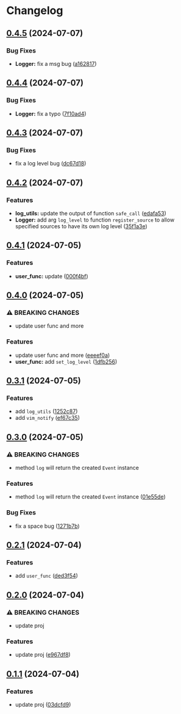 # Changelog

## [0.4.5](https://github.com/jnpngshiii/logger.nvim/compare/v0.4.4...v0.4.5) (2024-07-07)


### Bug Fixes

* **Logger:** fix a msg bug ([a162817](https://github.com/jnpngshiii/logger.nvim/commit/a16281765e6ea4d8f3016d8b962f4a9611716d10))

## [0.4.4](https://github.com/jnpngshiii/logger.nvim/compare/v0.4.3...v0.4.4) (2024-07-07)


### Bug Fixes

* **Logger:** fix a typo ([7f10ad4](https://github.com/jnpngshiii/logger.nvim/commit/7f10ad413802fcda2dd5cb588a27b4411fdca183))

## [0.4.3](https://github.com/jnpngshiii/logger.nvim/compare/v0.4.2...v0.4.3) (2024-07-07)


### Bug Fixes

* fix a log level bug ([dc67d18](https://github.com/jnpngshiii/logger.nvim/commit/dc67d1838edb05a237f01c8ba5d1b422224acd89))

## [0.4.2](https://github.com/jnpngshiii/logger.nvim/compare/v0.4.1...v0.4.2) (2024-07-07)


### Features

* **log_utils:** update the output of function `safe_call` ([edafa53](https://github.com/jnpngshiii/logger.nvim/commit/edafa5312871851e5c1a444a23d159dc29333b99))
* **Logger:** add arg `log_level` to function `register_source` to allow specified sources to have its own log level ([35f1a3e](https://github.com/jnpngshiii/logger.nvim/commit/35f1a3ea520a23ea16e8614239fbcd8ecfd83bc7))

## [0.4.1](https://github.com/jnpngshiii/logger.nvim/compare/v0.4.0...v0.4.1) (2024-07-05)


### Features

* **user_func:** update ([000f4bf](https://github.com/jnpngshiii/logger.nvim/commit/000f4bf1cfa30c1b780cd68984ee63f126f4671c))

## [0.4.0](https://github.com/jnpngshiii/logger.nvim/compare/v0.3.1...v0.4.0) (2024-07-05)


### ⚠ BREAKING CHANGES

* update user func and more

### Features

* update user func and more ([eeeef0a](https://github.com/jnpngshiii/logger.nvim/commit/eeeef0a6d61f3bd1710e87b6b2ec145934ccf282))
* **user_func:** add `set_log_level` ([1dfb256](https://github.com/jnpngshiii/logger.nvim/commit/1dfb256a27cade6190eed7e223f302f1e786773e))

## [0.3.1](https://github.com/jnpngshiii/logger.nvim/compare/v0.3.0...v0.3.1) (2024-07-05)


### Features

* add `log_utils` ([1252c87](https://github.com/jnpngshiii/logger.nvim/commit/1252c87a737b4c2b1ebc5f01079e15f9004226bd))
* add `vim_notify` ([ef67c35](https://github.com/jnpngshiii/logger.nvim/commit/ef67c35eed5104015fd49c3eda9dd3e66fb5c854))

## [0.3.0](https://github.com/jnpngshiii/logger.nvim/compare/v0.2.1...v0.3.0) (2024-07-05)


### ⚠ BREAKING CHANGES

* method `log` will return the created `Event` instance

### Features

* method `log` will return the created `Event` instance ([01e55de](https://github.com/jnpngshiii/logger.nvim/commit/01e55dee1c982677a41cae0434949bc748db63d5))


### Bug Fixes

* fix a space bug ([1271b7b](https://github.com/jnpngshiii/logger.nvim/commit/1271b7b711995d8522a3cc89e3491d36b8f988d6))

## [0.2.1](https://github.com/jnpngshiii/logger.nvim/compare/v0.2.0...v0.2.1) (2024-07-04)


### Features

* add `user_func` ([ded3f54](https://github.com/jnpngshiii/logger.nvim/commit/ded3f547a41d43120ada6e27d9d7eb8ff566c00a))

## [0.2.0](https://github.com/jnpngshiii/logger.nvim/compare/v0.1.1...v0.2.0) (2024-07-04)


### ⚠ BREAKING CHANGES

* update proj

### Features

* update proj ([e967df8](https://github.com/jnpngshiii/logger.nvim/commit/e967df8e01e728561802417caa202688423b5997))

## [0.1.1](https://github.com/jnpngshiii/logger.nvim/compare/v0.1.0...v0.1.1) (2024-07-04)


### Features

* update proj ([03dcfd9](https://github.com/jnpngshiii/logger.nvim/commit/03dcfd99cba6a6a4b7e5006732a309b0bf934429))
